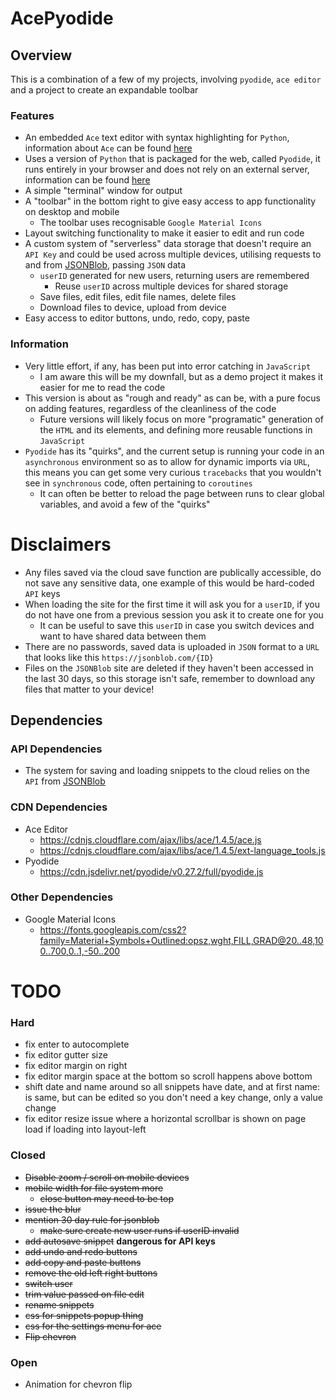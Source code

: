 # AcePyodide

## Overview
This is a combination of a few of my projects, involving `pyodide`, `ace editor` and a project to create an expandable toolbar

### Features
- An embedded `Ace` text editor with syntax highlighting for `Python`, information about `Ace` can be found [here](https://ace.c9.io/)
- Uses a version of `Python` that is packaged for the web, called `Pyodide`, it runs entirely in your browser and does not rely on an external server, information can be found [here](https://pyodide.org/en/stable/)
- A simple "terminal" window for output
- A "toolbar" in the bottom right to give easy access to app functionality on desktop and mobile
  - The toolbar uses recognisable `Google Material Icons`
- Layout switching functionality to make it easier to edit and run code
- A custom system of "serverless" data storage that doesn't require an `API Key` and could be used across multiple devices, utilising requests to and from [JSONBlob](https://jsonblob.com/), passing `JSON` data
  - `userID` generated for new users, returning users are remembered
    - Reuse `userID` across multiple devices for shared storage
  - Save files, edit files, edit file names, delete files
  - Download files to device, upload from device
- Easy access to editor buttons, undo, redo, copy, paste

### Information
- Very little effort, if any, has been put into error catching in `JavaScript`
  - I am aware this will be my downfall, but as a demo project it makes it easier for me to read the code
- This version is about as "rough and ready" as can be, with a pure focus on adding features, regardless of the cleanliness of the code
  - Future versions will likely focus on more "programatic" generation of the `HTML` and its elements, and defining more reusable functions in `JavaScript`
- `Pyodide` has its "quirks", and the current setup is running your code in an `asynchronous` environment so as to allow for dynamic imports via `URL`, this means you can get some very curious `tracebacks` that you wouldn't see in `synchronous` code, often pertaining to `coroutines`
  - It can often be better to reload the page between runs to clear global variables, and avoid a few of the "quirks"

# Disclaimers
- Any files saved via the cloud save function are publically accessible, do not save any sensitive data, one example of this would be hard-coded `API` keys
- When loading the site for the first time it will ask you for a `userID`, if you do not have one from a previous session you ask it to create one for you
  - It can be useful to save this `userID` in case you switch devices and want to have shared data between them
- There are no passwords, saved data is uploaded in `JSON` format to a `URL` that looks like this `https://jsonblob.com/{ID}`
- Files on the `JSONBlob` site are deleted if they haven't been accessed in the last 30 days, so this storage isn't safe, remember to download any files that matter to your device!

## Dependencies

### API Dependencies
- The system for saving and loading snippets to the cloud relies on the `API` from [JSONBlob](https://jsonblob.com/)

### CDN Dependencies
- Ace Editor
  - https://cdnjs.cloudflare.com/ajax/libs/ace/1.4.5/ace.js
  - https://cdnjs.cloudflare.com/ajax/libs/ace/1.4.5/ext-language_tools.js
- Pyodide
  - https://cdn.jsdelivr.net/pyodide/v0.27.2/full/pyodide.js

### Other Dependencies
- Google Material Icons
  - https://fonts.googleapis.com/css2?family=Material+Symbols+Outlined:opsz,wght,FILL,GRAD@20..48,100..700,0..1,-50..200

# TODO

### Hard
- fix enter to autocomplete
- fix editor gutter size
- fix editor margin on right
- fix editor margin space at the bottom so scroll happens above bottom
- shift date and name around so all snippets have date, and at first name: is same, but can be edited so you don't need a key change, only a value change
- fix editor resize issue where a horizontal scrollbar is shown on page load if loading into layout-left

### Closed
- ~~Disable zoom / scroll on mobile devices~~
- ~~mobile width for file system more~~
  - ~~close button may need to be top~~
- ~~issue the blur~~
- ~~mention 30 day rule for jsonblob~~
  - ~~make sure create new user runs if userID invalid~~
- ~~add autosave snippet~~ **dangerous for API keys** 
- ~~add undo and redo buttons~~
- ~~add copy and paste buttons~~
- ~~remove the old left right buttons~~
- ~~switch user~~
- ~~trim value passed on file edit~~
- ~~rename snippets~~
- ~~css for snippets popup thing~~
- ~~css for the settings menu for ace~~
- ~~Flip chevron~~

### Open
- Animation for chevron flip